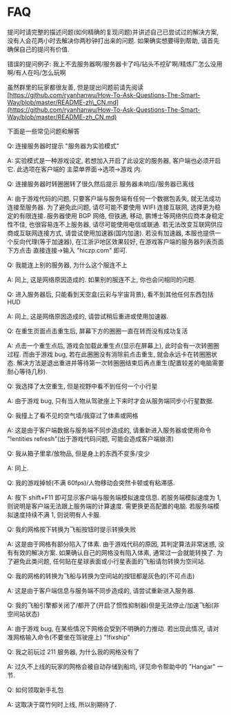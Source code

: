 # FAQ

提问时请完整的描述问题\(如何精确的复现问题\)并讲述自己已尝试过的解决方案, 没有人会花两小时去解决你两秒钟打出来的问题. 如果确实想要得到帮助, 请首先确保自己的提问有价值.

错误的提问例子: 我上不去服务器啊/服务器卡了吗/钻头不挖矿啊/精炼厂怎么没用啊/有人在吗/怎么玩啊

虽然群里的玩家都很友善, 但是提出问题前请先阅读 [https://github.com/ryanhanwu/How-To-Ask-Questions-The-Smart-Way/blob/master/README-zh\_CN.md](https://github.com/ryanhanwu/How-To-Ask-Questions-The-Smart-Way/blob/master/README-zh_CN.md)

下面是一些常见问题和解答

Q: 连接服务器时提示 "服务器为实验模式"

A: 实验模式是一种游戏设定, 若想加入开启了此设定的服务器, 客户端也必须开启它. 此选项在客户端的 主菜单界面-&gt;选项-&gt;游戏 内.



Q: 连接服务器时转圈圈转了很久然后提示 服务器未响应/服务器已离线

A: 由于游戏代码的问题, 只要客户端与服务端有任何一个数据包丢失, 就无法成功连接至服务器. 为了避免此问题, 请尽可能不要使用 WIFI 连接互联网, 选择更为稳定的有限连接. 服务器使用 BGP 网络, 但铁通, 移动, 鹏博士等网络供应商本身稳定性不佳, 也很容易连不上服务器, 请尽可能使用电信或联通. 若无法改变互联网供应商或互联网连接方式, 请尝试使用加速器\(国内加速\). 若没有加速器, 本服也提供一个反向代理\(等于加速器\), 在江浙沪地区效果较好, 在游戏客户端的服务器列表页面下方点击 直接连接-&gt;输入 "hiczp.com" 即可.



Q: 我能连上别的服务器, 为什么这个服连不上

A: 同上, 这是网络原因造成的. 如果别的服连不上, 你也会问相同的问题.



Q: 进入服务器后, 只能看到天空盒\(云彩与宇宙背景\), 看不到其他任何东西包括 HUD

A: 同上, 这是网络原因造成的, 请尝试稍后重进或使用加速器.



Q: 在重生页面点击重生后, 屏幕下方的圈圈一直在转而没有成功复活

A: 点击一个重生点后, 游戏会加载此重生点\(显示在屏幕上\), 此时会有一次转圈圈过程. 而由于游戏 bug, 若在此圈圈没有消除前点击重生, 就会永远卡在转圈圈状态. 解决方法是退出重进并等待第一次转圈圈结束后再点重生\(配置较差的电脑需要耐心等待几秒\).



Q: 我选择了太空重生, 但是视野中看不到任何一个小行星

A: 由于游戏 bug, 只有当人物从驾驶座上下来时才会从服务端同步小行星数据.



Q: 我撞上了看不见的空气墙/我穿过了体素或网格

A: 这是由于客户端数据与服务端不同步造成的, 请重新进入服务器或使用命令 "!entities refresh"\(出于游戏代码问题, 可能会造成客户端崩溃\)



Q: 我从箱子里拿/放物品, 但是身上的东西不变多/变少

A: 同上.



Q: 我的游戏掉帧\(不满 60fps\)/人物移动会突然卡顿或有粘滞感.

A: 按下 shift+F11 即可显示客户端与服务端模拟速度信息. 若服务端模拟速度为 1, 则说明是客户端无法跟上服务端的计算速度. 需更换更高配置的电脑. 若服务端模拟速度持续不满 1, 则说明有人卡服.



Q: 我的网格按下转换为飞船按钮时提示转换失败

A: 这是由于网格有部分陷入了体素. 由于游戏代码的原因, 其判定算法非常迷惑, 没有有效的解决方案. 如果确认自己的网格没有陷入体素, 通常过一会就能转换了. 为了避免此类问题, 任何贴在星球表面或小行星表面的飞船请勿转换为空间站.



Q: 我的网格的转换为飞船与转换为空间站的按钮都是灰色的\(不可点击\)

A: 这是由于客户端信息与服务端不同步造成的, 请尝试重新进入服务器.



Q: 我的飞船引擎都关闭了/都开了\(开启了惯性抑制器\)但是无法停止/加速飞船\(非空间站状态\)

A: 由于游戏 bug, 在某些情况下网格会受到不明确的力推动. 若出现此情况, 请对准网格输入命令\(不要坐在驾驶座上\) "!fixship"



Q: 我之前玩过 211 服务器, 为什么我的网格没有了

A: 过久不上线的玩家的网格会被自动存储到船坞, 详见命令帮助中的 "Hangar" 一节.



Q: 如何领取新手礼包

A: 这取决于腐竹何时上线, 所以别期待了.

